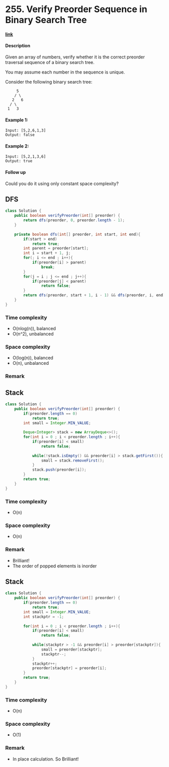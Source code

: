# 255. Verify Preorder Sequence in Binary Search Tree

#### [link](https://leetcode.com/problems/verify-preorder-sequence-in-binary-search-tree/) 

#### Description
Given an array of numbers, verify whether it is the correct preorder traversal sequence of a binary search tree.

You may assume each number in the sequence is unique.

Consider the following binary search tree:
```
     5
    / \
   2   6
  / \
 1   3
 ```

#### Example 1:
```
Input: [5,2,6,1,3]
Output: false
```
#### Example 2:
```
Input: [5,2,1,3,6]
Output: true
```

#### Follow up
Could you do it using only constant space complexity?

## DFS
```java
class Solution {
    public boolean verifyPreorder(int[] preorder) {
        return dfs(preorder, 0, preorder.length - 1);
    }
    
    private boolean dfs(int[] preorder, int start, int end){
        if(start > end)
            return true;
        int parent = preorder[start];
        int i = start + 1, j;
        for(; i <= end ; i++){
            if(preorder[i] > parent)
                break;
        }
        for(j = i ; j <= end ; j++){
            if(preorder[j] < parent)
                return false;
        }
        return dfs(preorder, start + 1, i - 1) && dfs(preorder, i, end);
    }
}
```

### Time complexity
* O(nlog(n)), balanced
* O(n^2), unbalanced
### Space complexity
* O(log(n)), balanced
* O(n), unbalanced
### Remark

## Stack
```java
class Solution {
    public boolean verifyPreorder(int[] preorder) {
        if(preorder.length == 0)
            return true;
        int small = Integer.MIN_VALUE;
        
        Deque<Integer> stack = new ArrayDeque<>();
        for(int i = 0 ; i < preorder.length ; i++){
            if(preorder[i] < small)
                return false;
            
            while(!stack.isEmpty() && preorder[i] > stack.getFirst()){
                small = stack.removeFirst();
            }
            stack.push(preorder[i]);
        }
        return true;
    }
}
```

### Time complexity
* O(n)
### Space complexity
* O(n)
### Remark
* Brilliant!
* The order of popped elements is inorder

## Stack
```java
class Solution {
    public boolean verifyPreorder(int[] preorder) {
        if(preorder.length == 0)
            return true;
        int small = Integer.MIN_VALUE;
        int stackptr = -1;
            
        for(int i = 0 ; i < preorder.length ; i++){
            if(preorder[i] < small)
                return false;
            
            while(stackptr > -1 && preorder[i] > preorder[stackptr]){
                small = preorder[stackptr];
                stackptr--;
            }
            stackptr++;
            preorder[stackptr] = preorder[i];
        }
        return true;
    }
}
```

### Time complexity
* O(n)
### Space complexity
* O(1)
### Remark
* In place calculation. So Brilliant!